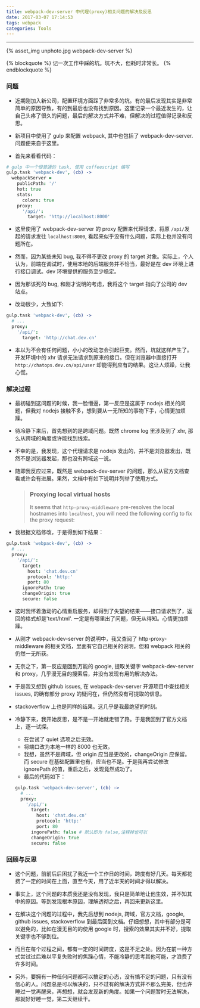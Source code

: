 ```yaml
---
title: webpack-dev-server 中代理(proxy)相关问题的解决及反思
date: 2017-03-07 17:14:53
tags: webpack
categories: Tools
---
```


<hr>

{% asset_img unphoto.jpg webpack-dev-server %}

{% blockquote %}
记一次工作中踩的坑。坑不大，但耗时非常长。
{% endblockquote %}

<!--more-->

### 问题

* 近期刚加入新公司，配置环境方面踩了非常多的坑。有的最后发现其实是非常简单的原因导致，有的到最后也没有找到原因。这里记录一个最近发生的，让自己头疼了很久的问题，最后的解决方式并不难，但解决的过程值得记录和反思。

* 新项目中使用了 gulp 来配置 webpack, 其中也包括了 webpack-dev-server. 问题便来自于这里。

* 首先来看看代码：

```coffeescript
# gulp 中一个很普通的 task, 使用 coffeescript 编写
gulp.task 'webpack-dev', (cb) ->
  webpackServer =
  	publicPath: '/'
    hot: true
    stats:
      colors: true
    proxy:
      '/api/':
      	target: 'http://localhost:8000'

```

* 这里使用了 webpack-dev-server 的 proxy 配置来代理请求，将原 `/api/`发起的请求发往 `localhost:8000`, 看起来似乎没有什么问题，实际上也并没有问题所在。

* 然而，因为某些未知 bug, 我不得不更改 proxy 的 target 对象。实际上，个人认为，前端在调试时，使用本地的后端服务并不恰当，最好是在 dev 环境上进行接口调试。dev 环境提供的服务至少稳定。

* 因为那该死的 bug, 和刚才说明的考虑，我将这个 target 指向了公司的 dev 站点。

* 改动很少，大致如下:

```coffeescript
gulp.task 'webpack-dev', (cb) ->
  # ...
  proxy:
    '/api/':
      target: 'http://chat.dev.cn'

```

* 本以为不会有任何问题，小小的改动怎会引起巨变。然而，坑就这样产生了。开发环境中的 xhr 请求无法请求到原来的接口。但在浏览器中直接打开 `http://chatops.dev.cn/api/user` 却能得到应有的结果。这让人烦躁，让我心慌。

### 解决过程

* 最初碰到这问题的时候，我一脸懵逼，第一反应是这属于 nodejs 相关的问题，但我对 nodejs 接触不多，想到要从一无所知的事物下手，心情更加烦躁。

* 待冷静下来后，首先想到的是跨域问题。既然 chrome log 里涉及到了 xhr, 那么从跨域的角度或许能找到线索。

* 不幸的是，我发现，这个代理请求是 nodejs  发出的，并不是浏览器发出，既然不是浏览器发起，那也没有跨域这一说。

* 随即我反应过来，既然是 webpack-dev-server 的问题，那么从官方文档查看或许会有进展。果然，文档中有如下说明并列举了使用方式。

  >### Proxying local virtual hosts
  >
  >It seems that `http-proxy-middleware` pre-resolves the local hostnames into `localhost`, you will need the following config to fix the proxy request:

* 我根据文档修改，于是得到如下结果：

```coffeescript
gulp.task 'webpack-dev', (cb) ->
  # ...
  proxy:
    '/api/':
      target:
        host: 'chat.dev.cn'
        protocol: 'http:'
        port: 80
      ignorePath: true
      changeOrigin: true
      secure: false

```

* 这时我怀着激动的心情重启服务，却得到了失望的结果——接口请求到了，返回的格式却是'text/html'. 一定是有哪里出了问题，但无从得知。心情更加烦躁。

* 从刚才 webpack-dev-server 的说明中，我又查阅了 http-proxy-middleware 的相关文档，里面有它自己相关的说明，但和 webpack 相关的仍然一无所获。

* 无奈之下，第一反应是回到万能的 google, 提取关键字 webpack-dev-server 和 proxy，几乎漫无目的搜索后，并没有发现有用的解决办法。

* 于是我又想到 github issues, 在 webpack-dev-server 开源项目中查找相关 issues, 的确有部分 proxy 的疑问在，但仍然没有可提取的信息。

* stackoverflow 上也是同样的结果。这几乎是我最绝望的时刻。

* 冷静下来，我开始反思，是不是一开始就走错了路。于是我回到了官方文档上，逐一试探。
  * 在尝试了 quiet 选项之后无效。
  * 将端口改为本地一样的 8000 也无效。
  * 我想，虽然不是跨域，但 origin 应当是更改的，changeOrigin 应保留。而 secure 在基础配置里也有，应当也不是。于是我再尝试修改 ignorePath 的值，重启之后，发现竟然成功了。
  * 最后的代码如下：


  ```coffeescript
  gulp.task 'webpack-dev-server', (cb) ->
    # ...
    proxy:
      '/api/':
        target:
          host: 'chat.dev.cn'
          protocol: 'http:'
          port: 80
        ingorePath: false # 默认即为 false,注释掉也可以
        changeOrigin: true
        secure: false
  ```

### 回顾与反思

* 这个问题，前前后后困扰了我近一个工作日的时间，跨度有好几天。每天都花费了一定的时间在上面，直至今天，用了近半天的时间才得以解决。

* 事实上，这个问题的本质我还是没有发现，我只是简单地让他生效，并不知其中的原因。等到发现根本原因，理解透彻之后，再回来更新这里。

* 在解决这个问题的过程中，我先后想到 nodejs, 跨域，官方文档，google, github issues, stackoverflow 到最后回到文档。仔细想想，其中有部分是可以避免的，比如在漫无目的的使用 google  时，搜索的效果其实并不好，提取关键字也不够到位。

* 而且在每个过程之间，都有一定的时间跨度，这是不足之处。因为在前一种方式尝试过后难以平复失败时的焦躁心情，不能冷静的思考其他可能，才浪费了许多时间。

* 另外，要拥有一种任何问题都可以搞定的心态，没有搞不定的问题，只有没有信心的人。问题总是可以解决的，只不过有的解决方式并不那么完美，但也许睡过一觉再醒来，再想想，就会发现新的角度。如果一个问题暂时无法解决，那就好好睡一觉，第二天继续干。
